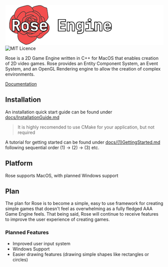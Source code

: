 ![Rose](brand/Rose_Logo.png)  
![MIT Licence](https://img.shields.io/badge/License-MIT%20-blue.svg) 

Rose is a 2D Game Engine written in C++ for MacOS that enables creation of 2D video games. Rose provides an Entity Component System, an Event System, and an OpenGL Rendering engine to allow the creation of complex environments. 

[Documentation](docs)

## Installation
An installation quick start guide can be found under [docs/InstallationGuide.md](docs/InstallationGuide.md)
> It is highly recomended to use CMake for your application, but not required


A tutorial for getting started can be found under [docs/(1)GettingStarted.md](docs/(1)GettingStarted.md) following sequential order (1) -> (2) -> (3) etc.

## Platform
Rose supports MacOS, with planned Windows support

## Plan
The plan for Rose is to become a simple, easy to use framework for creating simple games that doesn't feel as overwhelming as a fully fledged AAA Game Engine feels. That being said, Rose will continue to receive features to improve the user experience of creating games.

### Planned Features
* Improved user input system
* Windows Support
* Easier drawing features (drawing simple shapes like rectangles or circles)

